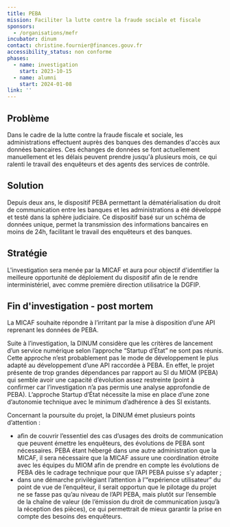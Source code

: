 ```yaml
---
title: PEBA
mission: Faciliter la lutte contre la fraude sociale et fiscale
sponsors:
  - /organisations/mefr
incubator: dinum
contact: christine.fournier@finances.gouv.fr
accessibility_status: non conforme
phases:
  - name: investigation
    start: 2023-10-15
  - name: alumni
    start: 2024-01-08
link: ''
---
```

## Problème

Dans le cadre de la lutte contre la fraude fiscale et sociale, les administrations effectuent auprès des banques des demandes d'accès aux données bancaires. Ces échanges de données se font actuellement manuellement et les délais peuvent prendre jusqu'à plusieurs mois, ce qui ralenti le travail des enquêteurs et des agents des services de contrôle.

## Solution

Depuis deux ans, le dispositif PEBA permettant la dématérialisation du droit de communication entre les banques et les administrations a été développé et testé dans la sphère judiciaire. Ce dispositif basé sur un schéma de données unique, permet la transmission des informations bancaires en moins de 24h, facilitant le travail des enquêteurs et des banques.

## Stratégie

L'investigation sera menée par la MICAF et aura pour objectif d'identifier la meilleure opportunité de déploiement du dispositif afin de le rendre interministériel, avec comme première direction utilisatrice la DGFIP.

## Fin d'investigation - post mortem

La MICAF souhaite répondre à l’irritant par la mise à disposition d’une API reprenant les données de PEBA.

Suite à l’investigation, la DINUM considère que les critères de lancement d’un service numérique selon l’approche “Startup d’État” ne sont pas réunis. Cette approche n’est probablement pas le mode de développement le plus adapté au développement d’une API raccordée à PEBA. En effet, le projet présente de trop grandes dépendances par rapport au SI du MIOM (PEBA) qui semble avoir une capacité d’évolution assez restreinte (point à confirmer car l’investigation n’a pas permis une analyse approfondie de PEBA). L’approche Startup d’État nécessite la mise en place d’une zone d’autonomie technique avec le minimum d’adhérence à des SI existants.

Concernant la poursuite du projet, la DINUM émet plusieurs points d’attention :

- afin de couvrir l’essentiel des cas d’usages des droits de communication que peuvent émettre les enquêteurs, des évolutions de PEBA sont nécessaires. PEBA étant hébergé dans une autre administration que la MICAF, il sera nécessaire que la MICAF assure une coordination étroite avec les équipes du MIOM afin de prendre en compte les évolutions de PEBA dès le cadrage technique pour que l’API PEBA puisse s’y adapter ;
- dans une démarche privilégiant l’attention à l’“expérience utilisateur” du point de vue de l’enquêteur, il serait opportun que le pilotage du projet ne se fasse pas qu’au niveau de l’API PEBA, mais plutôt sur l’ensemble de la chaîne de valeur (de l’émission du droit de communication jusqu’à la réception des pièces), ce qui permettrait de mieux garantir la prise en compte des besoins des enquêteurs.